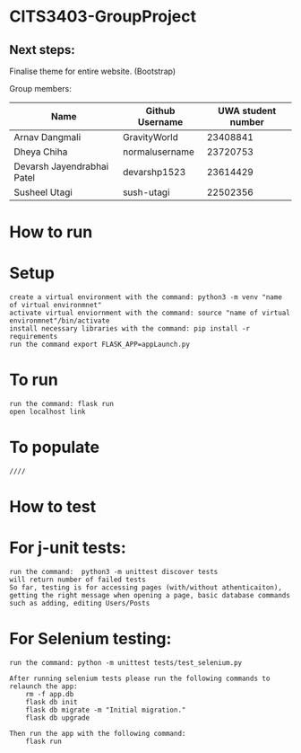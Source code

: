 # CITS3403-GroupProject

## Next steps:

Finalise theme for entire website. (Bootstrap)

Group members:

|Name|Github Username|UWA student number|
|----------------|---------------|-----------------|
|Arnav Dangmali|GravityWorld|23408841|
|Dheya Chiha|normalusername|23720753|
|Devarsh Jayendrabhai Patel|devarshp1523|23614429|
|Susheel Utagi|sush-utagi|22502356|


# How to run

  # Setup
  
    create a virtual environment with the command: python3 -m venv "name of virtual environmnet"
    activate virtual enviornment with the command: source "name of virtual environmnet"/bin/activate
    install necessary libraries with the command: pip install -r requirements
    run the command export FLASK_APP=appLaunch.py

  # To run

    run the command: flask run
    open localhost link
  
  # To populate

    ////

# How to test

  # For j-unit tests:
    
    run the command:  python3 -m unittest discover tests
    will return number of failed tests
    So far, testing is for accessing pages (with/without athenticaiton), getting the right message when opening a page, basic database commands such as adding, editing Users/Posts

  # For Selenium testing:

    run the command: python -m unittest tests/test_selenium.py

    After running selenium tests please run the following commands to relaunch the app:
        rm -f app.db
        flask db init
        flask db migrate -m "Initial migration."
        flask db upgrade
    
    Then run the app with the following command:
        flask run
